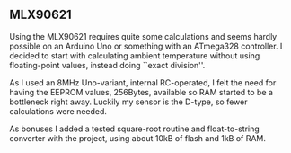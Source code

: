 ## MLX90621
Using the MLX90621 requires quite some calculations and seems hardly
possible on an Arduino Uno or something with an ATmega328 controller.
I decided to start with calculating ambient temperature without using
floating-point values, instead doing ``exact division''.

As I used an 8MHz Uno-variant, internal RC-operated, I felt the need
for having the EEPROM values, 256Bytes, available so RAM started to be
a bottleneck right away.
Luckily my sensor is the D-type, so fewer calculations were needed.

As bonuses I added a tested square-root routine and float-to-string
converter with the project, using about 10kB of flash and 1kB of RAM.
